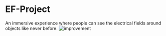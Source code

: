 # EF-Project
An immersive experience where people can see the electrical fields around objects like never before.
![improvement](https://user-images.githubusercontent.com/124928690/231028210-ca68ff4d-52c0-44b7-b79a-c30307aaa259.png)
